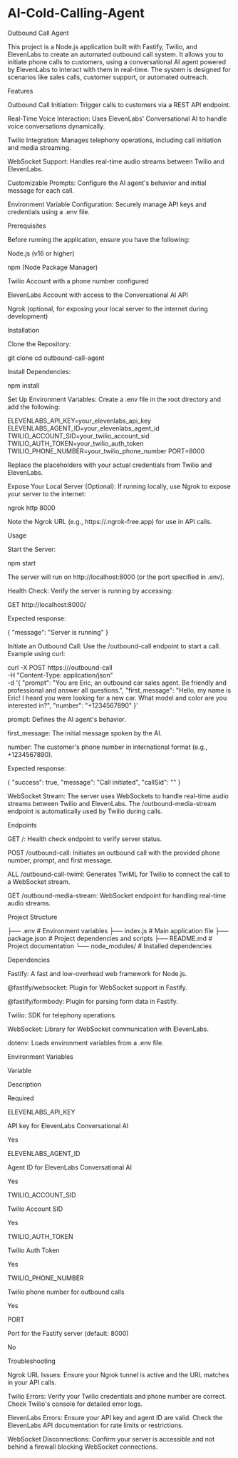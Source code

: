 # AI-Cold-Calling-Agent

Outbound Call Agent

This project is a Node.js application built with Fastify, Twilio, and ElevenLabs to create an automated outbound call system. It allows you to initiate phone calls to customers, using a conversational AI agent powered by ElevenLabs to interact with them in real-time. The system is designed for scenarios like sales calls, customer support, or automated outreach.

Features





Outbound Call Initiation: Trigger calls to customers via a REST API endpoint.



Real-Time Voice Interaction: Uses ElevenLabs' Conversational AI to handle voice conversations dynamically.



Twilio Integration: Manages telephony operations, including call initiation and media streaming.



WebSocket Support: Handles real-time audio streams between Twilio and ElevenLabs.



Customizable Prompts: Configure the AI agent's behavior and initial message for each call.



Environment Variable Configuration: Securely manage API keys and credentials using a .env file.

Prerequisites

Before running the application, ensure you have the following:





Node.js (v16 or higher)



npm (Node Package Manager)



Twilio Account with a phone number configured



ElevenLabs Account with access to the Conversational AI API



Ngrok (optional, for exposing your local server to the internet during development)

Installation





Clone the Repository:

git clone <repository-url>
cd outbound-call-agent



Install Dependencies:

npm install



Set Up Environment Variables: Create a .env file in the root directory and add the following:

ELEVENLABS_API_KEY=your_elevenlabs_api_key
ELEVENLABS_AGENT_ID=your_elevenlabs_agent_id
TWILIO_ACCOUNT_SID=your_twilio_account_sid
TWILIO_AUTH_TOKEN=your_twilio_auth_token
TWILIO_PHONE_NUMBER=your_twilio_phone_number
PORT=8000

Replace the placeholders with your actual credentials from Twilio and ElevenLabs.



Expose Your Local Server (Optional): If running locally, use Ngrok to expose your server to the internet:

ngrok http 8000

Note the Ngrok URL (e.g., https://<ngrok-id>.ngrok-free.app) for use in API calls.

Usage





Start the Server:

npm start

The server will run on http://localhost:8000 (or the port specified in .env).



Health Check: Verify the server is running by accessing:

GET http://localhost:8000/

Expected response:

{ "message": "Server is running" }



Initiate an Outbound Call: Use the /outbound-call endpoint to start a call. Example using curl:

curl -X POST https://<your-ngrok-url-or-domain>/outbound-call \
  -H "Content-Type: application/json" \
  -d '{
    "prompt": "You are Eric, an outbound car sales agent. Be friendly and professional and answer all questions.",
    "first_message": "Hello, my name is Eric! I heard you were looking for a new car. What model and color are you interested in?",
    "number": "+1234567890"
  }'





prompt: Defines the AI agent's behavior.



first_message: The initial message spoken by the AI.



number: The customer's phone number in international format (e.g., +1234567890).

Expected response:

{
  "success": true,
  "message": "Call initiated",
  "callSid": "<twilio-call-sid>"
}



WebSocket Stream: The server uses WebSockets to handle real-time audio streams between Twilio and ElevenLabs. The /outbound-media-stream endpoint is automatically used by Twilio during calls.

Endpoints





GET /: Health check endpoint to verify server status.



POST /outbound-call: Initiates an outbound call with the provided phone number, prompt, and first message.



ALL /outbound-call-twiml: Generates TwiML for Twilio to connect the call to a WebSocket stream.



GET /outbound-media-stream: WebSocket endpoint for handling real-time audio streams.

Project Structure

├── .env                 # Environment variables
├── index.js            # Main application file
├── package.json        # Project dependencies and scripts
├── README.md           # Project documentation
└── node_modules/       # Installed dependencies

Dependencies





Fastify: A fast and low-overhead web framework for Node.js.



@fastify/websocket: Plugin for WebSocket support in Fastify.



@fastify/formbody: Plugin for parsing form data in Fastify.



Twilio: SDK for telephony operations.



WebSocket: Library for WebSocket communication with ElevenLabs.



dotenv: Loads environment variables from a .env file.

Environment Variables







Variable



Description



Required





ELEVENLABS_API_KEY



API key for ElevenLabs Conversational AI



Yes





ELEVENLABS_AGENT_ID



Agent ID for ElevenLabs Conversational AI



Yes





TWILIO_ACCOUNT_SID



Twilio Account SID



Yes





TWILIO_AUTH_TOKEN



Twilio Auth Token



Yes





TWILIO_PHONE_NUMBER



Twilio phone number for outbound calls



Yes





PORT



Port for the Fastify server (default: 8000)



No

Troubleshooting





Ngrok URL Issues: Ensure your Ngrok tunnel is active and the URL matches in your API calls.



Twilio Errors: Verify your Twilio credentials and phone number are correct. Check Twilio's console for detailed error logs.



ElevenLabs Errors: Ensure your API key and agent ID are valid. Check the ElevenLabs API documentation for rate limits or restrictions.



WebSocket Disconnections: Confirm your server is accessible and not behind a firewall blocking WebSocket connections.
